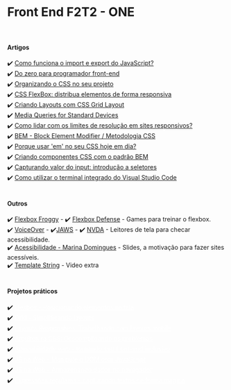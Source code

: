 
<h1>Front End F2T2 - ONE</h1>
<br>
<h4>Artigos</h4>
✔️ <a href="https://www.alura.com.br/artigos/como-funciona-o-import-e-export-do-javascript">Como funciona o import e export do JavaScript?</a>
<br>
✔️ <a href="https://www.alura.com.br/artigos/do-zero-para-programador-front-end">Do zero para programador front-end</a>
<br>
✔️ <a href="https://www.alura.com.br/artigos/organizando-o-css-no-seu-projeto">Organizando o CSS no seu projeto</a>
<br>
✔️ <a href="https://cursos.alura.com.br/extra/alura-mais/css-flexbox-distribua-elementos-de-forma-responsiva-c301">CSS FlexBox: distribua elementos de forma responsiva</a>
<br>
✔️ <a href="https://www.alura.com.br/artigos/criando-layouts-com-css-grid-layout">Criando Layouts com CSS Grid Layout</a>
<br>
✔️ <a href="https://css-tricks.com/snippets/css/media-queries-for-standard-devices/">Media Queries for Standard Devices</a>
<br>
✔️ <a href="https://www.alura.com.br/artigos/como-lidar-com-os-limites-de-resolucao-em-sites-responsivos">Como lidar com os limites de resolução em sites responsivos?</a>
<br>
✔️ <a href="https://css-tricks.com/bem-101/">BEM - Block Element Modifier / Metodologia CSS</a>
<br>
✔️ <a href="https://www.alura.com.br/artigos/porque-usar-em-no-seu-css-hoje-em-dia">Porque usar 'em' no seu CSS hoje em dia?</a>
<br>
✔️ <a href="https://www.alura.com.br/artigos/criando-componentes-css-com-padrao-bem">Criando componentes CSS com o padrão BEM</a>
<br>
✔️ <a href="https://www.alura.com.br/artigos/capturando-valor-do-input-introducao-a-seletores">Capturando valor do input: introdução a seletores</a>
<br>
✔️ <a href="https://www.alura.com.br/artigos/como-utilizar-terminal-integrado-visual-studio-code">Como utilizar o terminal integrado do Visual Studio Code</a>
<br>
<br>
<h4>Outros</h4>
✔️ <a href="http://flexboxfroggy.com/">Flexbox Froggy</a> - ✔️ <a href="http://www.flexboxdefense.com/">Flexbox Defense</a> - Games para treinar o flexbox.
<br>
✔️ <a href="https://www.apple.com/br/accessibility/vision/">VoiceOver</a> - ✔️<a href="https://www.freedomscientific.com/products/software/jaws/">JAWS</a> - ✔️ <a href="https://www.nvaccess.org/download/">NVDA</a> - Leitores de tela para checar acessibilidade.
<br>
✔️ <a href="https://www.apple.com/br/accessibility/vision/">Acessibilidade - Marina Domingues</a> - Slides, a motivação para fazer sites acessíveis.
<br>
✔️ <a href="https://cursos.alura.com.br/extra/alura-mais/template-string-c123">Template String</a> - Video extra
<br>
<br>
<h4>Projetos práticos</h4>
✔️ <a href="./Flexbox - Posicionando elementos na tela" style="color:#fff;">Flexbox - Posicionando elementos na tela</a>
<br>
✔️ <a href="./Grid - Simplificando layouts" style="color:#fff;">Grid - Simplificando layouts</a>
<br>
✔️ <a href="./Layouts Responsivos trabalhando com layouts mobile" style="color:#fff;">Layouts Responsivos: Trabalhando com layouts mobile</a>
<br>
✔️ <a href="./Arquitetura CSS - Descomplicando os problemas" style="color:#fff;">Arquitetura CSS: Descomplicando os problemas</a>
<br>
✔️ <a href="./Acessibilidade web - tornando seu front-end inclusivo" style="color:#fff;">Acessibilidade web - tornando seu front-end inclusivo</a>
<br>
✔️ <a href="./JS na Web - Manipule o DOM com JavaScript" style="color:#fff;">JS na Web - Manipule o DOM com JavaScript</a>
<br>
✔️ <a href="./JS na Web - Armazenando dados no navegador" style="color:#fff;">JS na Web - Armazenando dados no navegador</a>
<br>
✔️ <a href="./Expressões regulares - capturando textos de forma mágica" style="color:#fff;">Expressões regulares - capturando textos de forma mágica</a>
<br>
<!-- <a href=""> </a>
<br> -->